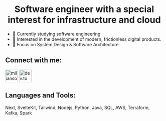 <h1 align="center">Software engineer with a special interest for infrastructure and cloud</h1>

- 🔭 Currently studying software engineering
- 💬 Interested in the development of modern, frictionless digital products.
- 💬 Focus on System Design & Software Architecture


<h2 align="left">Connect with me:</h2>
<p align="left">
<a href="https://www.linkedin.com/in/miliansolberg/" target="blank"><img align="center" src="https://upload.wikimedia.org/wikipedia/commons/thumb/c/ca/LinkedIn_logo_initials.png/640px-LinkedIn_logo_initials.png" alt="miliansolberg" height="40" width="40" /></a>
<a href="https://dev.to/miliansolberg" target="blank"><img align="center" src="https://d2fltix0v2e0sb.cloudfront.net/dev-black.png" alt="dev.to profile" height="40" width="40" /></a>
</p>

<h2 align="left">Languages and Tools:</h2>
Next, SvelteKit, Tailwind, Nodejs, Python, Java, SQL, AWS, Terraform, Kafka, Spark
